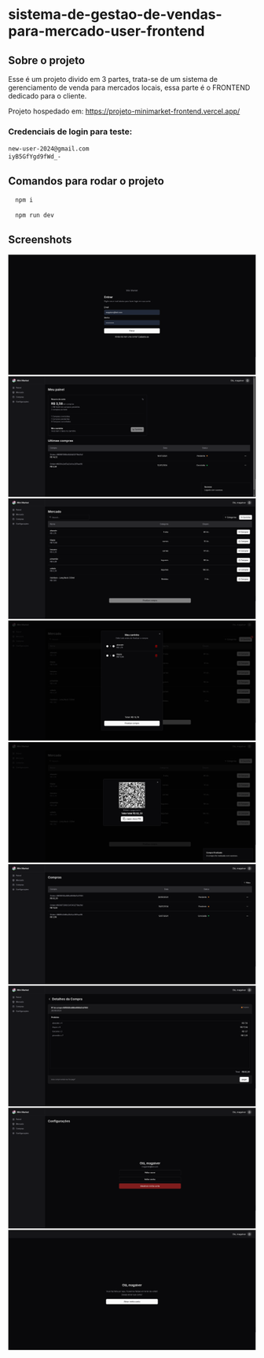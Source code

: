 # sistema-de-gestao-de-vendas-para-mercado-user-frontend

## Sobre o projeto
Esse é um projeto divido em 3 partes, trata-se de um sistema de gerenciamento de venda para mercados locais, essa parte é o FRONTEND dedicado para o cliente.

Projeto hospedado em: https://projeto-minimarket-frontend.vercel.app/

### Credenciais de login para teste:
```
new-user-2024@gmail.com
iyB5GfYgd9fWd_-
```

## Comandos para rodar o projeto

```bash
  npm i
```
```bash
  npm run dev
```

## Screenshots
![App Screenshot](/public/picture_01.png)
![App Screenshot](/public/picture_02.png)
![App Screenshot](/public/picture_03.png)
![App Screenshot](/public/picture_04.png)
![App Screenshot](/public/picture_05.png)
![App Screenshot](/public/picture_06.png)
![App Screenshot](/public/picture_07.png)
![App Screenshot](/public/picture_08.png)
![App Screenshot](/public/picture_09.png)
